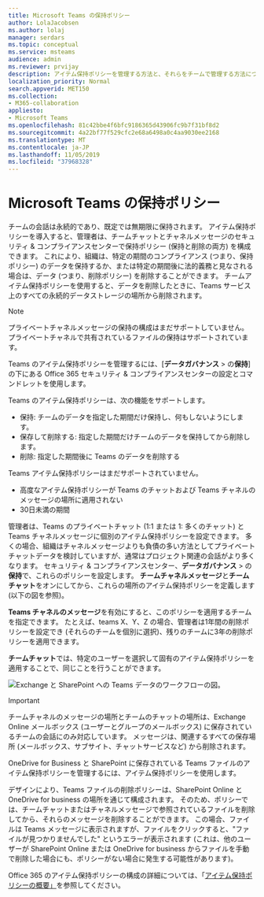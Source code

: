 ```yaml
---
title: Microsoft Teams の保持ポリシー
author: LolaJacobsen
ms.author: lolaj
manager: serdars
ms.topic: conceptual
ms.service: msteams
audience: admin
ms.reviewer: prvijay
description: アイテム保持ポリシーを管理する方法と、それらをチームで管理する方法について説明します。
localization_priority: Normal
search.appverid: MET150
ms.collection:
- M365-collaboration
appliesto:
- Microsoft Teams
ms.openlocfilehash: 81c42bbe4f6bfc9186365d43906fc9b7f31bf8d2
ms.sourcegitcommit: 4a22bf77f529cfc2e68a6498a0c4aa9030ee2168
ms.translationtype: MT
ms.contentlocale: ja-JP
ms.lasthandoff: 11/05/2019
ms.locfileid: "37968328"
---
```

# <a name="retention-policies-in-microsoft-teams"></a>Microsoft Teams の保持ポリシー

チームの会話は永続的であり、既定では無期限に保持されます。 アイテム保持ポリシーを導入すると、管理者は、チームチャットとチャネルメッセージのセキュリティ & コンプライアンスセンターで保持ポリシー (保持と削除の両方) を構成できます。 これにより、組織は、特定の期間のコンプライアンス (つまり、保持ポリシー) のデータを保持するか、または特定の期間後に法的義務と見なされる場合は、データ (つまり、削除ポリシー) を削除することができます。 チームアイテム保持ポリシーを使用すると、データを削除したときに、Teams サービス上のすべての永続的データストレージの場所から削除されます。

> [!NOTE]
> プライベートチャネルメッセージの保持の構成はまだサポートしていません。 プライベートチャネルで共有されているファイルの保持はサポートされています。

Teams のアイテム保持ポリシーを管理するには、[**データガバナンス** > の**保持**] の下にある Office 365 セキュリティ & コンプライアンスセンターの設定とコマンドレットを使用します。

Teams のアイテム保持ポリシーは、次の機能をサポートします。 
    
- 保持: チームのデータを指定した期間だけ保持し、何もしないようにします。
- 保存して削除する: 指定した期間だけチームのデータを保持してから削除します。
- 削除: 指定した期間後に Teams のデータを削除する

Teams アイテム保持ポリシーはまだサポートされていません。

- 高度なアイテム保持ポリシーが Teams のチャットおよび Teams チャネルのメッセージの場所に適用されない
- 30日未満の期間

管理者は、Teams のプライベートチャット (1:1 または 1: 多くのチャット) と Teams チャネルメッセージに個別のアイテム保持ポリシーを設定できます。 多くの場合、組織はチャネルメッセージよりも負債の多い方法としてプライベートチャットデータを検討していますが、通常はプロジェクト関連の会話がより多くなります。 セキュリティ & コンプライアンスセンター、**データガバナンス** > の**保持**で、これらのポリシーを設定します。 **チームチャネルメッセージ**と**チームチャット**をオンにしてから、これらの場所のアイテム保持ポリシーを定義します (以下の図を参照)。 

**Teams チャネルのメッセージ**を有効にすると、このポリシーを適用するチームを指定できます。 たとえば、teams X、Y、Z の場合、管理者は1年間の削除ポリシーを設定でき (それらのチームを個別に選択)、残りのチームに3年の削除ポリシーを適用できます。 

**チームチャット**では、特定のユーザーを選択して固有のアイテム保持ポリシーを適用することで、同じことを行うことができます。 

![Exchange と SharePoint への Teams データのワークフローの図。](media/Retention-Policies.png)


> [!IMPORTANT]
> チームチャネルのメッセージの場所とチームのチャットの場所は、Exchange Online メールボックス (ユーザーとグループのメールボックス) に保存されているチームの会話にのみ対応しています。 メッセージは、関連するすべての保存場所 (メールボックス、サブサイト、チャットサービスなど) から削除されます。 
> 
> OneDrive for Business と SharePoint に保存されている Teams ファイルのアイテム保持ポリシーを管理するには、アイテム保持ポリシーを使用します。

デザインにより、Teams ファイルの削除ポリシーは、SharePoint Online と OneDrive for business の場所を通じて構成されます。 そのため、ポリシーでは、チームチャットまたはチャネルメッセージで参照されているファイルを削除してから、それらのメッセージを削除することができます。 この場合、ファイルは Teams メッセージに表示されますが、ファイルをクリックすると、"ファイルが見つかりませんでした" というエラーが表示されます (これは、他のユーザーが SharePoint Online または OneDrive for business からファイルを手動で削除した場合にも、ポリシーがない場合に発生する可能性があります)。

Office 365 のアイテム保持ポリシーの構成の詳細については、「[アイテム保持ポリシーの概要」](https://support.office.com/article/overview-of-retention-policies-5e377752-700d-4870-9b6d-12bfc12d2423)を参照してください。
 
